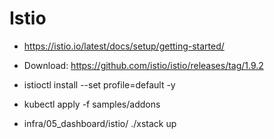 # Istio
- https://istio.io/latest/docs/setup/getting-started/
- Download: https://github.com/istio/istio/releases/tag/1.9.2
  
- istioctl install --set profile=default -y
- kubectl apply -f samples/addons
- infra/05_dashboard/istio/ ./xstack up